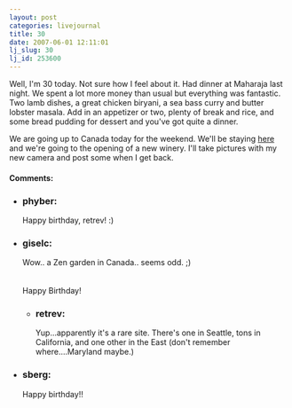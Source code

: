 ```yaml
---
layout: post
categories: livejournal
title: 30
date: 2007-06-01 12:11:01
lj_slug: 30
lj_id: 253600
---
```

Well, I'm 30 today. Not sure how I feel about it. Had dinner at Maharaja last night. We spent a lot more money than usual but everything was fantastic. Two lamb dishes, a great chicken biryani, a sea bass curry and butter lobster masala. Add in an appetizer or two, plenty of break and rice, and some bread pudding for dessert and you've got quite a dinner.  



We are going up to Canada today for the weekend. We'll be staying [here](http://zenculture.com/) and we're going to the opening of a new winery. I'll take pictures with my new camera and post some when I get back.


<div id="comments"><h4>Comments:</h4><div class="lj-comments"><ul>
<li><h3>phyber: </h3>
<a id="comment-777"></a>
<p>Happy birthday, retrev! :)</p>
</li>
<li><h3>giselc: </h3>
<a id="comment-778"></a>
<p>Wow.. a Zen garden in Canada.. seems odd. ;)<br>
<br>
<br>
Happy Birthday!  </p>
<ul>
<li><h3>retrev: </h3>
<a id="comment-781"></a>
<p>Yup...apparently it's a rare site. There's one in Seattle, tons in California, and one other in the East (don't remember where....Maryland maybe.)</p>
</li>
</ul>
</li>
<li><h3>sberg: </h3>
<a id="comment-779"></a>
<p>Happy birthday!!</p>
</li>
</ul></div></div>
